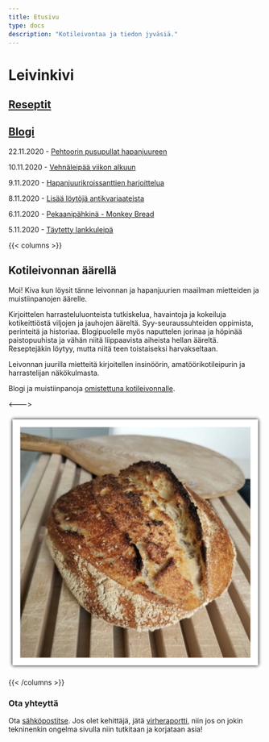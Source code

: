 ```yaml
---
title: Etusivu
type: docs
description: "Kotileivontaa ja tiedon jyväsiä."
---
```


# Leivinkivi

## [Reseptit](/tags/reseptit)

## [Blogi](/posts)

22.11.2020 - [Pehtoorin pusupullat hapanjuureen](/posts/pehtoorin-pusupullat-hapanjuureen)

10.11.2020 - [Vehnäleipää viikon alkuun](/posts/vehnäleipää-viikon-alkuun)

9.11.2020 - [Hapanjuurikroissanttien harjoittelua](/posts/hapanjuurikroissanttien-harjoittelua)

8.11.2020 - [Lisää löytöjä antikvariaateista](/posts/lisää-löytöjä-antikvariaateista)

6.11.2020 - [Pekaanipähkinä - Monkey Bread](/posts/pekaanipähkinä-monkey-bread)

5.11.2020 - [Täytetty lankkuleipä](/posts/täytetty-lankkuleipä)

{{< columns >}}

## Kotileivonnan äärellä

Moi! Kiva kun löysit tänne leivonnan ja hapanjuurien maailman
mietteiden ja muistiinpanojen äärelle.

Kirjoittelen harrasteluluonteista tutkiskelua, havaintoja ja kokeiluja
kotikeittiöstä viljojen ja jauhojen ääreltä. Syy-seuraussuhteiden oppimista, perinteitä ja historiaa.
Blogipuolelle myös naputtelen jorinaa ja höpinää paistopuuhista ja vähän niitä liippaavista aiheista hellan
ääreltä. Reseptejäkin löytyy, mutta niitä teen toistaiseksi harvakseltaan.

Leivonnan juurilla mietteitä kirjoitellen insinöörin, amatöörikotileipurin ja harrastelijan
näkökulmasta.

Blogi ja muistiinpanoja [omistettuna kotileivonnalle](/docs/info/rakkaudesta-leivontaan).

<--->

![](/etusivuleipa.png)

{{< /columns >}}

### Ota yhteyttä

Ota [sähköpostitse](mailto:tojuntu@gmail.com). Jos olet kehittäjä, jätä [virheraportti](https://github.com/leivinkivi/leivinkivi.github.io/issues), 
niin jos on jokin tekninenkin ongelma sivulla niin tutkitaan ja korjataan asia!
